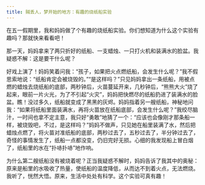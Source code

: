 ```yaml
---
title: 贼丢人，梦开始的地方：有趣的烧纸船实验
---
```

<!-- wp:paragraph -->
<p>在五一假期里，我和妈妈做了个有趣的烧纸船实验。你们想知道为什么这个实验有趣吗？那就快来看看吧！</p>
<!-- /wp:paragraph -->

<!-- wp:paragraph -->
<p>那一天，妈妈拿来了两只折好的纸船、一支蜡烛、一只打火机和装满水的脸盆。我疑惑不解：这是要干什么呢？</p>
<!-- /wp:paragraph -->

<!-- wp:paragraph -->
<p>好戏上演了！妈妈笑着问我：“孩子，如果把火点燃纸船，会发生什么呢？”我不假思索地说：“纸船肯定会被烧毁的。”“是这样吗？”只见妈妈拿出一条纸船，用被点燃的蜡烛去烧纸船的底部，两秒钟后，火苗蔓延开来，几秒钟后，“熊熊大火”烧了起来，眼前一片火光，为了不引起“火灾”，妈妈把快燃尽的纸船扔进了装满水的脸盆。瞧！没过多久，纸船就变成了黑黑的灰烬。妈妈指着另一艘纸船，神秘地问我：“如果将纸船里面装满水，再将火苗放在纸船底部，会发生什么呢？”我绞尽脑汁，一时间也拿不定主意，我只好“勇敢”地猜了一个：“应该也会像刚才那条船一样，被烧毁吧，不过，是这样吗？”妈妈不做声，只见她在船里装满了水，然后把蜡烛点燃了，将火苗对准纸船的底部，两秒过去了，五秒过去了，半分钟过去了，奇怪的事情发生了，纸船一点都没变，仍旧完好无损。心细的我发现船上冒白烟了，纸船里的水在“扑哧扑哧”地作响。</p>
<!-- /wp:paragraph -->

<!-- wp:paragraph -->
<p>为什么第二艘纸船没有被烧着呢？正当我疑惑不解时，妈妈告诉了我其中的奥秘：原来是船里的水吸收了热量，使纸船的温度降低，从而达不到着火点，无法燃烧。我听了，恍然大悟。原来，生活中处处有科学。这个实验可真有趣！</p>
<!-- /wp:paragraph -->
